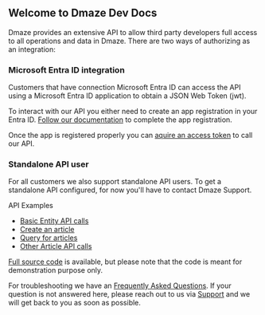 ## Welcome to Dmaze Dev Docs

Dmaze provides an extensive API to allow third party developers full access to all operations and data in Dmaze. There are two ways of authorizing as an integration:

### Microsoft Entra ID integration
Customers that have connection Microsoft Entra ID can access the API using a Microsoft Entra ID application to obtain a JSON Web Token (jwt). 

To interact with our API you either need to create an app registration in your Entra ID. [Follow our documentation](app_reg.md) to complete the app registration.

Once the app is registered properly you can [aquire an access token](aquire_token.md) to call our API.

### Standalone API user
For all customers we also support standalone API users. To get a standalone API configured, for now you'll have to contact Dmaze Support.

API Examples
 - [Basic Entity API calls](basic.md)
 - [Create an article](create_article.md)
 - [Query for articles](query_article.md)
 - [Other Article API calls](advanced.md)

[Full source code](full_source.md) is available, but please note that the code is meant for demonstration purpose only.

For troubleshooting we have an [Frequently Asked Questions](faq.md). If your question is not answered here, please reach out to us via [Support](https://www.Dmaze.com/contact) and we will get back to you as soon as possible.
